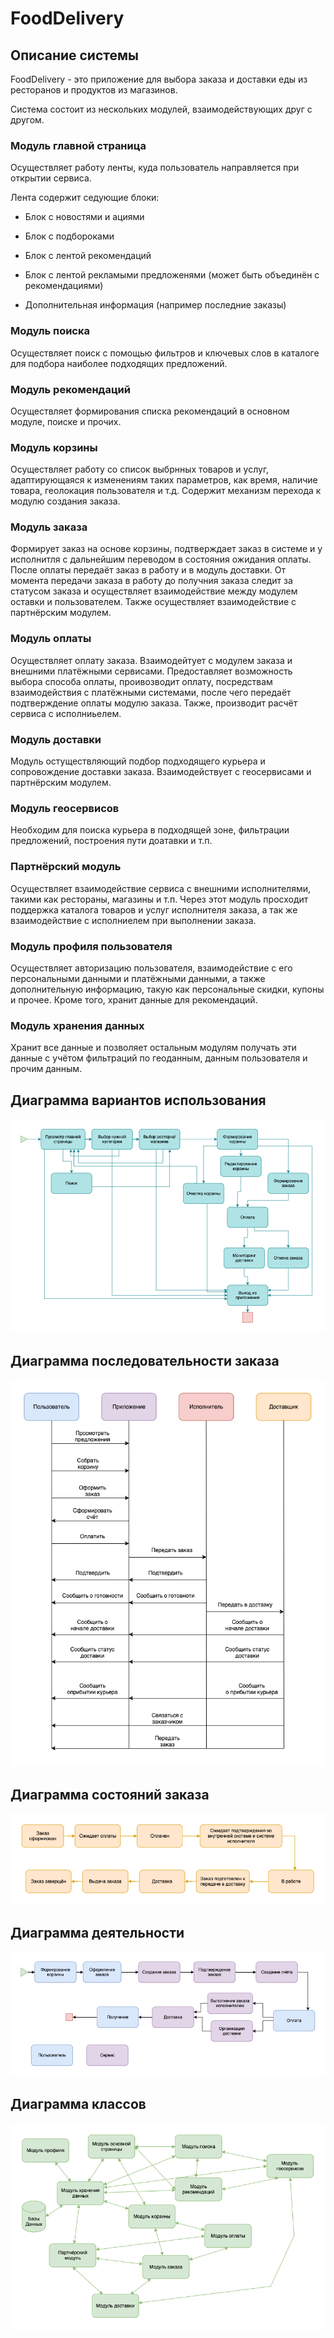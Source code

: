# FoodDelivery

## Описание системы

FoodDelivery - это приложение для выбора заказа и доставки еды из ресторанов и продуктов из магазинов.

Система состоит из нескольких модулей, взаимодействующих друг с другом.

### Модуль главной страница

Осуществляет работу ленты, куда пользователь направляется при открытии сервиса.

Лента содержит седующие блоки:

- Блок с новостями и ациями

- Блок с подбороками

- Блок с лентой рекомендаций

- Блок с лентой рекламыми предложенями (может быть объединён с рекомендациями)

- Дополнительная информация (например последние заказы)

### Модуль поиска

Осуществляет поиск с помощью фильтров и ключевых слов в каталоге для подбора наиболее подходящих предложений.

### Модуль рекомендаций

Осуществляет формирования списка рекомендаций в основном модуле, поиске и прочих.

### Модуль корзины

Осуществляет работу со список выбрнных товаров и услуг, адаптирующаяся к изменениям таких параметров, как время, наличие товара, геолокация пользователя и т.д. Содержит механизм перехода к модулю создания заказа.

### Модуль заказа

Формирует заказ на основе корзины, подтверждает заказ в системе и у исполнитля с дальнейшим переводом в состояния ожидания оплаты. После оплаты передаёт заказ в работу и в модуль доставки. От момента передачи заказа в работу до получния заказа следит за статусом заказа и осуществляет взаимодействие между модулем оставки и пользователем. Также осуществляет взаимодействие с партнёрским модулем.

### Модуль оплаты

Осуществляет оплату заказа. Взаимодейтует с модулем заказа и внешними платёжными сервисами. Предоставляет возможность выбора способа оплаты, проивозводит оплату, посредствам взаимодействия с платёжными системами, после чего передаёт подтверждение оплаты модулю заказа. Также, производит расчёт сервиса с исполниьелем.

### Модуль доставки

Модуль остуществляющий подбор подходящего курьера и сопровождение доставки заказа. Взаимодействует с геосервисами и партнёрским модулем.

### Модуль геосервисов

Необходим для поиска курьера в подходящей зоне, фильтрации предложений, построения пути доатавки и т.п.

### Партнёрский модуль

Осуществляет взаимодействие сервиса с внешними исполнителями, такими как рестораны, магазины и т.п. Через этот модуль просходит поддержка каталога товаров и услуг исполнителя заказа, а так же взаимодействие с исполниелем при выполнении заказа.

### Модуль профиля пользователя

Осуществляет авторизацию пользователя, взаимодействие с его персональными данными и платёжными данными, а также дополнительную информацию, такую как персональные скидки, купоны и прочее. Кроме того, хранит данные для рекомендаций.

### Модуль хранения данных

Хранит все данные и позволяет остальным модулям получать эти данные с учётом фильтраций по геоданным, данным пользователя и прочим данным.

## Диаграмма вариантов использования

![plot](./Сценарии.png)

## Диаграмма последовательности заказа

![plot](./Процесс.png)

## Диаграмма состояний заказа

![plot](./Статус.png)

## Диаграмма деятельности

![plot](./деятельность.png)

## Диаграмма классов

![plot](./Архитектура.png)
